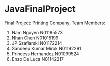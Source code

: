 # JavaFinalProject
Final Project: Printing Company. 
Team Members:
1. Nam Nguyen N01185573
2. Nhan Chen N01015199
3. JP Szaflarski N01172214
4. Sandeep Kumar Mirok N01192291
5. Princess Hernandez N01099524
6. Enzo De Luca N01142217

